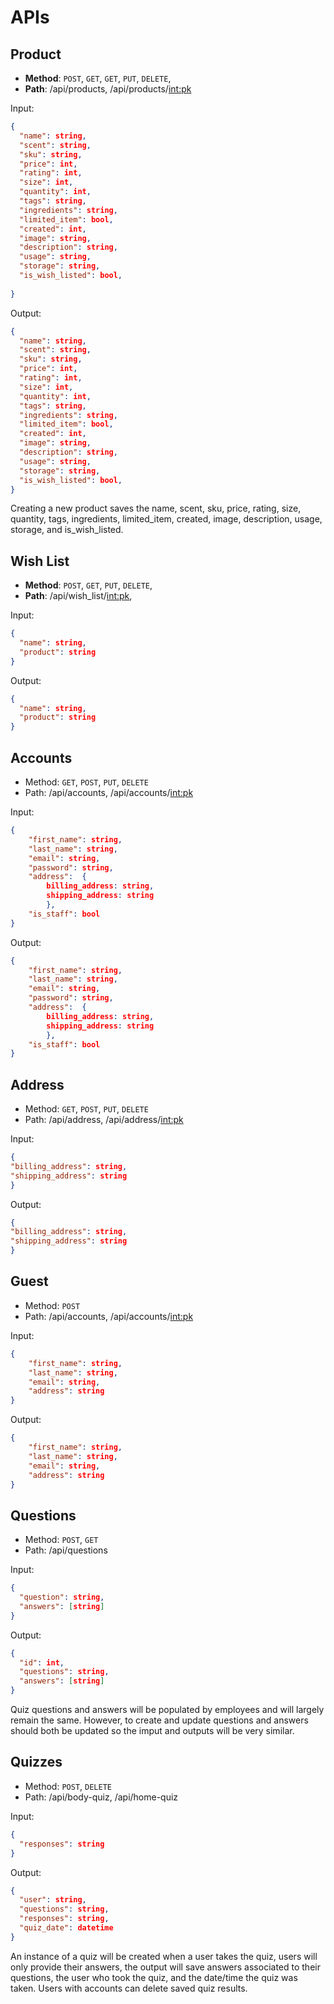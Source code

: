 # APIs

## Product

* **Method**: `POST`, `GET`, `GET`, `PUT`, `DELETE`, 
* **Path**: /api/products, /api/products/<int:pk>

Input:

```json
{
  "name": string,
  "scent": string,
  "sku": string,
  "price": int,
  "rating": int,
  "size": int,
  "quantity": int,
  "tags": string,
  "ingredients": string,
  "limited_item": bool,
  "created": int,
  "image": string,
  "description": string,
  "usage": string,
  "storage": string,
  "is_wish_listed": bool,
  
}
```

Output:

```json
{
  "name": string,
  "scent": string,
  "sku": string,
  "price": int,
  "rating": int,
  "size": int,
  "quantity": int,
  "tags": string,
  "ingredients": string,
  "limited_item": bool,
  "created": int,
  "image": string,
  "description": string,
  "usage": string,
  "storage": string,
  "is_wish_listed": bool,
}
```

Creating a new product saves the name, scent, sku, price, rating, size, quantity, tags, ingredients, limited_item, created, image, description, usage, storage, and is_wish_listed. 

## Wish List
* **Method**: `POST`, `GET`, `PUT`, `DELETE`, 
* **Path**: /api/wish_list/<int:pk>,

Input:

```json
{
  "name": string,
  "product": string
}
```

Output:

```json
{
  "name": string,
  "product": string
}
```

## Accounts

* Method: `GET`, `POST`, `PUT`, `DELETE`
* Path: /api/accounts, /api/accounts/<int:pk>

Input:

```json
{
    "first_name": string,
    "last_name": string,
    "email": string,
    "password": string,
    "address":  {
        billing_address: string,
        shipping_address: string
        },
    "is_staff": bool
}
```

Output:

```json
{
    "first_name": string,
    "last_name": string,
    "email": string,
    "password": string,
    "address":  {
        billing_address: string,
        shipping_address: string
        },
    "is_staff": bool
}
```


## Address

* Method: `GET`, `POST`, `PUT`, `DELETE`
* Path: /api/address, /api/address/<int:pk>

Input:

```json
{
"billing_address": string,
"shipping_address": string
}
```

Output:

```json
{
"billing_address": string,
"shipping_address": string
}
```

## Guest

* Method: `POST`
* Path: /api/accounts, /api/accounts/<int:pk>

Input:

```json
{
    "first_name": string,
    "last_name": string,
    "email": string,
    "address": string
}
```

Output:
```json
{
    "first_name": string,
    "last_name": string,
    "email": string,
    "address": string
}
```

## Questions

* Method: `POST`, `GET`
* Path: /api/questions

Input:
```json
{
  "question": string,
  "answers": [string]
}
```

Output:
```json
{
  "id": int,
  "questions": string,
  "answers": [string]
}
```

Quiz questions and answers will be populated by employees and will largely remain the same. However, to create and update questions and answers should both be updated so the imput and outputs will be very similar.

## Quizzes

* Method: `POST`, `DELETE`
* Path: /api/body-quiz, /api/home-quiz

Input:
```json
{
  "responses": string
}
```

Output:
```json
{
  "user": string,
  "questions": string,
  "responses": string,
  "quiz_date": datetime
}
```

An instance of a quiz will be created when a user takes the quiz, users will only provide their answers, the output will save answers associated to their questions, the user who took the quiz, and the date/time the quiz was taken. Users with accounts can delete saved quiz results.
